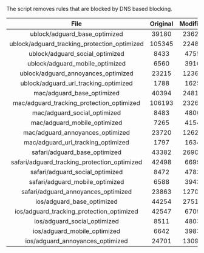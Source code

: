 The script removes rules that are blocked by DNS based blocking.


| File | Original | Modified |
|:----:|:-----:|:-----:|
| ublock/adguard_base_optimized | 39180 | 23628 |
| ublock/adguard_tracking_protection_optimized | 105345 | 22484 |
| ublock/adguard_social_optimized | 8433 | 4755 |
| ublock/adguard_mobile_optimized | 6560 | 3910 |
| ublock/adguard_annoyances_optimized | 23215 | 12362 |
| ublock/adguard_url_tracking_optimized | 1788 | 1625 |
| mac/adguard_base_optimized | 40394 | 24811 |
| mac/adguard_tracking_protection_optimized | 106193 | 23261 |
| mac/adguard_social_optimized | 8483 | 4800 |
| mac/adguard_mobile_optimized | 7265 | 4154 |
| mac/adguard_annoyances_optimized | 23720 | 12624 |
| mac/adguard_url_tracking_optimized | 1797 | 1634 |
| safari/adguard_base_optimized | 43382 | 26905 |
| safari/adguard_tracking_protection_optimized | 42498 | 6699 |
| safari/adguard_social_optimized | 8472 | 4783 |
| safari/adguard_mobile_optimized | 6588 | 3943 |
| safari/adguard_annoyances_optimized | 23863 | 12709 |
| ios/adguard_base_optimized | 44254 | 27510 |
| ios/adguard_tracking_protection_optimized | 42547 | 6709 |
| ios/adguard_social_optimized | 8511 | 4803 |
| ios/adguard_mobile_optimized | 6642 | 3983 |
| ios/adguard_annoyances_optimized | 24701 | 13097 |